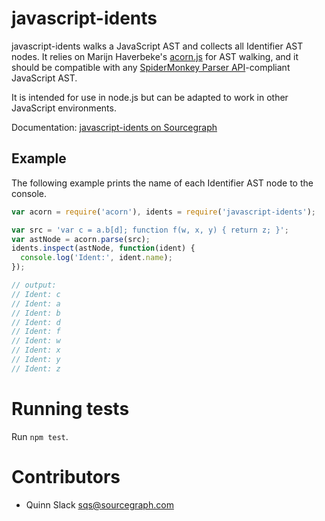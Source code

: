 javascript-idents
=================

javascript-idents walks a JavaScript AST and collects all Identifier AST nodes. It relies on Marijn
Haverbeke's [acorn.js](http://marijnhaverbeke.nl/acorn/) for AST walking, and it should be
compatible with any [SpiderMonkey Parser
API](https://developer.mozilla.org/en-US/docs/SpiderMonkey/Parser_API)-compliant JavaScript AST.

It is intended for use in node.js but can be adapted to work in other JavaScript environments.

Documentation: [javascript-idents on Sourcegraph](https://sourcegraph.com/github.com/sourcegraph/javascript-idents)

Example
-------

The following example prints the name of each Identifier AST node to the console.

```javascript
var acorn = require('acorn'), idents = require('javascript-idents');

var src = 'var c = a.b[d]; function f(w, x, y) { return z; }';
var astNode = acorn.parse(src);
idents.inspect(astNode, function(ident) {
  console.log('Ident:', ident.name);
});

// output:
// Ident: c
// Ident: a
// Ident: b
// Ident: d
// Ident: f
// Ident: w
// Ident: x
// Ident: y
// Ident: z
```


Running tests
=============

Run `npm test`.


Contributors
============

* Quinn Slack <sqs@sourcegraph.com>

